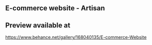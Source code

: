## E-commerce website - Artisan

## Preview available at 
https://www.behance.net/gallery/168040135/E-commerce-Website


